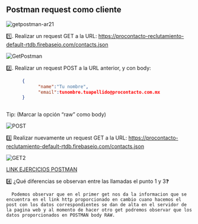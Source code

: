 ## Postman request como cliente

![getpostman-ar21](https://user-images.githubusercontent.com/91232190/166068250-9d717472-ef98-46e9-8c5e-a45e90e15deb.png)


1️⃣.	Realizar un request GET a la URL: https://procontacto-reclutamiento-default-rtdb.firebaseio.com/contacts.json

![GetPostman](https://user-images.githubusercontent.com/91232190/166070648-46111b49-bf05-4cb5-81f6-6177342c5ccb.PNG)

2️⃣.	Realizar un request POST a la URL anterior, y con body:
      
  ```Json
        {
              "name":"Tu nombre",
              "email":tunombre.tuapellido@procontacto.com.mx
        }
        
  ```
Tip: (Marcar la opción “raw” como body)

![POST](https://user-images.githubusercontent.com/91232190/166085182-a84e1f25-5a82-496b-a74a-a32415e3a757.PNG)

3️⃣	Realizar nuevamente un request GET a la URL: https://procontacto-reclutamiento-default-rtdb.firebaseio.com/contacts.json

![GET2](https://user-images.githubusercontent.com/91232190/166085214-8866527b-60fc-4515-9f12-ceeafb39811f.PNG)


[LINK EJERCICIOS POSTMAN](https://go.postman.co/workspace/Team-Workspace~f4be053e-19e8-4a13-835c-45e5f59cb56e/collection/20153200-5887538e-3dd3-4716-a517-be3be0a72e66?action=share&creator=20153200)

4️⃣   ¿Qué diferencias se observan entre las llamadas el punto 1 y 3❓

      Podemos observar que en el primer get nos da la informacion que se encuentra en el link http proporcionado en cambio cuano hacemos el post con los datos correspondientes se dan de alta en el servidor de la pagina web y al momento de hacer otro get podremos observar que los datos proporcionados en POSTMAN body RAW.